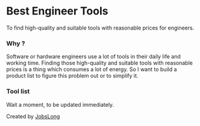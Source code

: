 # Best Engineer Tools
To find high-quality and suitable tools with reasonable prices for engineers.

### Why ?

Software or hardware engineers use a lot of tools in their daily life and working time. Finding those high-quality and suitable tools with reasonable prices is a thing which consumes a lot of energy. So I want to build a product list to figure this problem out or to simplify it.

### Tool list

Wait a moment, to be updated immediately.


Created by [JobsLong](http://jobslong.com)
